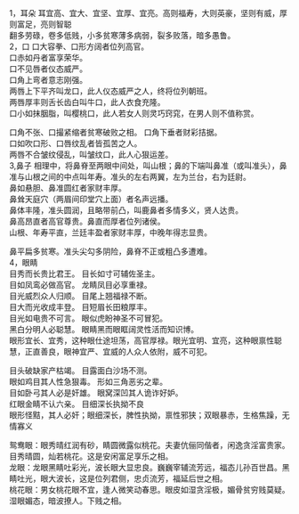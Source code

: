 1，耳朵
   耳宜高、宜大、宜坚、宜厚、宜亮。高则福寿，大则英豪，坚则有威，厚则富足，亮则智聪<br/>
   翻多劳碌，卷多低贱，小多贫寒薄多病弱，裂多败落，暗多愚鲁。<br/>
2，口
   口大容拳、口形方阔者位列高官。<br/>
   口赤如丹者富享荣华。<br/>
   口不见唇者仪态威严。<br/>
   口角上弯者意志刚强。<br/>
   两唇上下平齐叫龙口，此人仪态威严之人，终将位列朝班。<br/>
   两唇厚丰则舌长齿白叫牛口，此人衣食充隆。<br/>
   口小如抹胭脂，叫樱桃口，此人若女人则灵巧窍窕，在男人则不值称赏。<br/>
   
   口角不张、口撮紧缩者贫寒破败之相。 口角下垂者财彩拮据。<br/>
   口如吹口形、口唇纹乱者皆孤苦之人。<br/>
   两唇不合皱纹侵乱，叫皱纹口，此人心狠运差。<br/>
3,鼻子
   相理中，将鼻脊至两眼中间处，叫山根；鼻的下端叫鼻准（或叫准头），鼻准与山根之间的中点叫年寿。准头的左右两翼，左为兰台，右为廷尉。<br/>
   鼻如悬胆、鼻准圆红者家财丰厚。<br/>
   鼻耸天庭穴（两眉间印堂穴上面）者名声远播。<br/>
   鼻体丰隆，准头圆润，且略带前凸，叫鹿鼻者多情多义，贤人达贵。<br/>
   鼻高昂直者高官尊贵。鼻直而厚者位列诸侯。<br/>
   山根、年寿平直，兰廷丰盈者家财丰厚，中晚年得志显贵。<br/>
   
   鼻平扁多贫寒。准头尖勾多阴险，鼻脊不正或粗凸多遭难。<br/>
 4，眼睛<br/>
    目秀而长贵比君王。 目长如寸可辅佐圣主。<br/>
    目如凤鸾必做高官。 龙睛凤目必享重禄。<br/>
    目光威烈众人归顺。 目尾上翘福禄不断。<br/>
    目大而光收成丰登。 目短眉长田粮厚丰。<br/>
    目光如电贵不可言。 眼似虎盼神圣不可冒犯。<br/>
    黑白分明人必聪慧。 眼睛黑而眼眶阔灵性活而知识博。<br/>
    眼形宜长、宜秀，这种眼仕途坦荡，高官厚禄。眼光宜明、宜亮，这种眼禀性聪慧，正直善良，眼神宜严、宜威的人众人依附，威不可犯。<br/>
 
   目头破缺家产枯竭。 目露面白沙场不测。<br/>
   眼如鸡目其人性急狠毒。 形如三角恶劣之辈。<br/>
   目如卧弓其人必是奸雄。 眼窝深凹其人诡诈好妒。<br/>
   红眼金睛不认六亲。 目细深长执拗不良<br/>
   眼形怪黠，其人必奸；眼细深长，脾性执拗，禀性邪狭；双眼暴赤，生格焦躁，无情寡义<br/>
   
   鸳鸯眼：眼秀晴红润有砂，睛圆微露似桃花。夫妻伉俪同偕者，闲逸贪淫富贵家。目秀晴圆，灿若桃花。这是安闲富足享乐之相。<br/>
   龙眼：龙眼黑睛吐彩光，波长眼大显忠良。巍巍宰辅流芳远，福态儿孙百世昌。黑睛吐光，眼大波长，这是位列君侧，忠贞流芳，福延后世之相。<br/>
   桃花眼：男女桃花眼不宜，逢人微笑动春思。眼皮如湿贪淫极，媚骨贫穷贱莫疑。湿眼媚态，暗波撩人。下贱之相。<br/>
